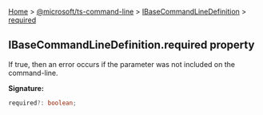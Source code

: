 [Home](./index) &gt; [@microsoft/ts-command-line](./ts-command-line.md) &gt; [IBaseCommandLineDefinition](./ts-command-line.ibasecommandlinedefinition.md) &gt; [required](./ts-command-line.ibasecommandlinedefinition.required.md)

## IBaseCommandLineDefinition.required property

If true, then an error occurs if the parameter was not included on the command-line.

<b>Signature:</b>

```typescript
required?: boolean;
```
